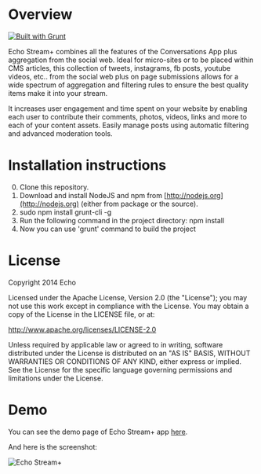 # Overview

[![Built with Grunt](https://cdn.gruntjs.com/builtwith.png)](http://gruntjs.com/)

Echo Stream+ combines all the features of the Conversations App plus aggregation from the social web. Ideal for micro-sites or to be placed within CMS articles, this collection of tweets, instagrams, fb posts, youtube videos, etc.. from the social web plus on page submissions allows for a wide spectrum of aggregation and filtering rules to ensure the best quality items make it into your stream.

It increases user engagement and time spent on your website by enabling each user to contribute their comments, photos, videos, links and more to each of your content assets. Easily manage posts using automatic filtering and advanced moderation tools.

# Installation instructions

0. Clone this repository.
1. Download and install NodeJS and npm from [http://nodejs.org](http://nodejs.org) (either from package or the source).
2. sudo npm install grunt-cli -g
3. Run the following command in the project directory: npm install
4. Now you can use 'grunt' command to build the project

# License

Copyright 2014 Echo

Licensed under the Apache License, Version 2.0 (the "License"); you may not use this work except in compliance with the License. You may obtain a copy of the License in the LICENSE file, or at:

http://www.apache.org/licenses/LICENSE-2.0

Unless required by applicable law or agreed to in writing, software distributed under the License is distributed on an "AS IS" BASIS, WITHOUT WARRANTIES OR CONDITIONS OF ANY KIND, either express or implied. See the License for the specific language governing permissions and limitations under the License.

# Demo

You can see the demo page of Echo Stream+  app [here](http://echoappsteam.github.io/EchoStreamPlus/).

And here is the screenshot:

![Echo Stream+](http://echoappsteam.github.io/EchoStreamPlus/images/stream-plus-screenshot.png "Echo Stream+ Screenshot")
